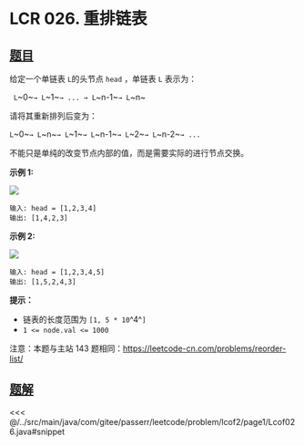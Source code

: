 # LCR 026. 重排链表

## [题目](https://leetcode.cn/problems/LGjMqU/)
给定一个单链表 `L`的头节点 `head` ，单链表 `L` 表示为：

` L`~0~`→ L`~1~`→ ... → L`~n-1~`→ L`~n~  

请将其重新排列后变为：

`L`~0~`→ L`~n~`→ L`~1~`→ L`~n-1~`→ L`~2~`→ L`~n-2~`→ ...`

不能只是单纯的改变节点内部的值，而是需要实际的进行节点交换。

**示例 1:**

![](https://pic.leetcode-cn.com/1626420311-PkUiGI-image.png)

```
输入: head = [1,2,3,4]
输出: [1,4,2,3]
```

**示例 2:**

![](https://pic.leetcode-cn.com/1626420320-YUiulT-image.png)

```
输入: head = [1,2,3,4,5]
输出: [1,5,2,4,3]
```

**提示：**

* 链表的长度范围为 `[1, 5 * 10`^4^`]`
* `1 <= node.val <= 1000`

注意：本题与主站 143 题相同：<https://leetcode-cn.com/problems/reorder-list/>


## [题解](https://github.com/PasseRR/JavaLeetCode/blob/master/src/main/java/com/gitee/passerr/leetcode/problem/lcof2/page1/Lcof026.java)

<<< @/../src/main/java/com/gitee/passerr/leetcode/problem/lcof2/page1/Lcof026.java#snippet
